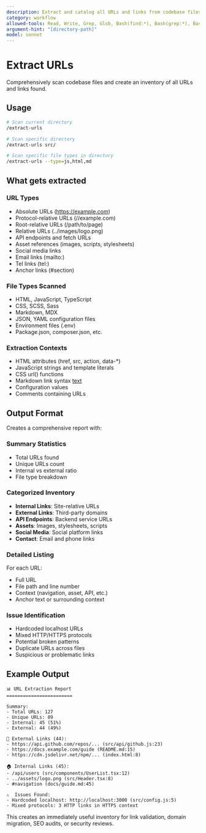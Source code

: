 ```yaml
---
description: Extract and catalog all URLs and links from codebase files
category: workflow
allowed-tools: Read, Write, Grep, Glob, Bash(find:*), Bash(grep:*), Bash(wc:*)
argument-hint: "[directory-path]"
model: sonnet
---
```


# Extract URLs

Comprehensively scan codebase files and create an inventory of all URLs and links found.

## Usage

```bash
# Scan current directory
/extract-urls

# Scan specific directory
/extract-urls src/

# Scan specific file types in directory
/extract-urls --type=js,html,md
```

## What gets extracted

### URL Types
- Absolute URLs (https://example.com)
- Protocol-relative URLs (//example.com)
- Root-relative URLs (/path/to/page)
- Relative URLs (../images/logo.png)
- API endpoints and fetch URLs
- Asset references (images, scripts, stylesheets)
- Social media links
- Email links (mailto:)
- Tel links (tel:)
- Anchor links (#section)

### File Types Scanned
- HTML, JavaScript, TypeScript
- CSS, SCSS, Sass
- Markdown, MDX
- JSON, YAML configuration files
- Environment files (.env)
- Package.json, composer.json, etc.

### Extraction Contexts
- HTML attributes (href, src, action, data-*)
- JavaScript strings and template literals
- CSS url() functions
- Markdown link syntax [text](url)
- Configuration values
- Comments containing URLs

## Output Format

Creates a comprehensive report with:

### Summary Statistics
- Total URLs found
- Unique URLs count
- Internal vs external ratio
- File type breakdown

### Categorized Inventory
- **Internal Links**: Site-relative URLs
- **External Links**: Third-party domains
- **API Endpoints**: Backend service URLs
- **Assets**: Images, stylesheets, scripts
- **Social Media**: Social platform links
- **Contact**: Email and phone links

### Detailed Listing
For each URL:
- Full URL
- File path and line number
- Context (navigation, asset, API, etc.)
- Anchor text or surrounding context

### Issue Identification
- Hardcoded localhost URLs
- Mixed HTTP/HTTPS protocols
- Potential broken patterns
- Duplicate URLs across files
- Suspicious or problematic links

## Example Output

```
📊 URL Extraction Report
========================

Summary:
- Total URLs: 127
- Unique URLs: 89
- Internal: 45 (51%)
- External: 44 (49%)

🔗 External Links (44):
- https://api.github.com/repos/... (src/api/github.js:23)
- https://docs.example.com/guide (README.md:15)
- https://cdn.jsdelivr.net/npm/... (index.html:8)

🏠 Internal Links (45):
- /api/users (src/components/UserList.tsx:12)
- ../assets/logo.png (src/Header.tsx:8)
- #navigation (docs/guide.md:45)

⚠️  Issues Found:
- Hardcoded localhost: http://localhost:3000 (src/config.js:5)
- Mixed protocols: 3 HTTP links in HTTPS context
```

This creates an immediately useful inventory for link validation, domain migration, SEO audits, or security reviews.